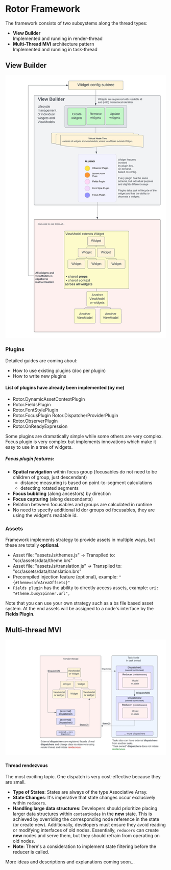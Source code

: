 # Rotor Framework

The framework consists of two subsystems along the thread types:
* **View Builder**  
Implemented and running in render-thread
* **Multi-Thread MVI** architecture pattern  
Implemented and running in task-thread


## View Builder

![View Builder concept](docs/images/Rotor_Framework_ViewBuilder.jpeg)

### Plugins

Detailed guides are coming about:
* How to use existing plugins (doc per plugin)
* How to write new plugins

#### List of plugins have already been implemented (by me)

- Rotor.DynamicAssetContextPlugin
- Rotor.FieldsPlugin
- Rotor.FontStylePlugin
- Rotor.FocusPlugin    Rotor.DispatcherProviderPlugin
- Rotor.ObserverPlugin
- Rotor.OnReadyExpression

Some plugins are dramatically simple while some others are very complex.
Focus plugin is very complex but implements innovations which make it easy to use in a tree of widgets. 
 
##### Focus plugin features:
- **Spatial navigation** within focus group (focusables do not need to be children of group, just descendant) 
    - distance measuring is based on point-to-segment calculations 
    - detecting rotated segments
- **Focus bubbling** (along ancestors) by direction
- **Focus capturing** (along descendants)
- Relation between focusables and groups are calculated in runtime
- No need to specify additional id dor groups od focusables, they are using the widget's readable id.


### Assets

Framework implements strategy to provide assets in multiple ways, but these are totally **optional**.
- Asset file: "assetsJs/themes.js" -> Transpiled to: "scr/assets/data/theme.brs"
- Asset file: "assetsJs/translation.js" -> Transpiled to: "scr/assets/data/translation.brs"
- Precompiled injection feature (optional), example: ```"{#theme=safeAreaOffsets}"```
- `Fields plugin` has the ability to directly access assets, example: ```uri: "#theme.busySpinner.url",```

Note that you can use your own strategy such as a bs file based asset system. At the end assets will be assigned to a node's interface by the **Fields Plugin**.


## Multi-thread MVI

![View Builder concept](docs/images/Rotor_Framework_multi-thread_MVI.jpeg)

#### Thread rendezvous

The most exciting topic. One dispatch is very cost-effective because they are small.

- **Type of States**: States are always of the type Associative Array.
- **State Changes**: It's imperative that state changes occur exclusively within `reducers`.
- **Handling large data structures**: Developers should prioritize placing larger data structures within `contentNodes` in the __new__ state. This is achieved by overriding the corresponding node reference in the state (or create new). Additionally, developers must ensure they avoid reading or modifying interfaces of old nodes. Essentially, `reducers` can create **new** nodes and serve them, but they should refrain from operating on old nodes.
- **Note**: There's a consideration to implement state filtering before the reducer is called.


More ideas and descriptions and explanations coming soon...
